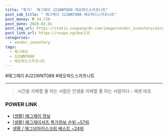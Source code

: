 ```yaml
--- 
title: "특가!  매그제이 J22WNT088 레오파드스카프니트" 
post_sub_title: " 매그제이 J22WNT088 레오파드스카프니트" 
post_money: ₩ 34,720 
post_date: 2020.02.01 
post_img_url: https://static.coupangcdn.com/image/vendor_inventory/e1c6/40e5ca054a7add389c5345a2d0e79e5709b8e5330a66626e9f924bdc13d7.jpg 
post_link_url: https://coupa.ng/bnLtJC 
categories: 
  - vendor_inventory 
tags: 
  - 매그제이 
  - J22WNT088 
  - 레오파드스카프니트 
--- 
```

  #매그제이 #J22WNT088 #레오파드스카프니트 
<hr> 

> 시간을 지배할 줄 아는 사람은 인생을 지배할 줄 아는 사람이다.- 에센 바흐  


### POWER LINK

* <a href="https://blog.naver.com/sakai111/221761088913" target="_blank"> [생활] 매그제이 정보 </a>
* <a href="https://blog.naver.com/sakai111/221782489710" target="_blank"> [생활] 매그제이셔츠 특가정보 순위 ~57위</a>
* <a href="https://blog.naver.com/santokki14/221784050878" target="_blank">생활 / 매그넘아이스크림 베스트 ~24위</a>

